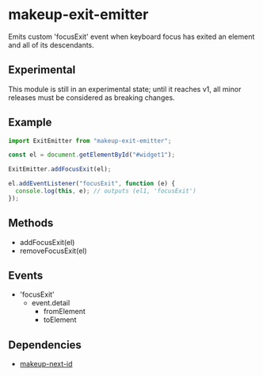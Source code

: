 # makeup-exit-emitter

Emits custom 'focusExit' event when keyboard focus has exited an element and all of its descendants.

## Experimental

This module is still in an experimental state; until it reaches v1, all minor releases must be considered as breaking changes.

## Example

```js
import ExitEmitter from "makeup-exit-emitter";

const el = document.getElementById("#widget1");

ExitEmitter.addFocusExit(el);

el.addEventListener("focusExit", function (e) {
  console.log(this, e); // outputs (el1, 'focusExit')
});
```

## Methods

- addFocusExit(el)
- removeFocusExit(el)

## Events

- 'focusExit'
  - event.detail
    - fromElement
    - toElement

## Dependencies

- [makeup-next-id](https://github.com/makeup/makeup-js/packages/makeup-next-id)
